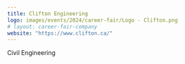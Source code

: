 ```yaml
---
title: Clifton Engineering
logo: images/events/2024/career-fair/Logo - Clifton.png
# layout: career-fair-company
website: "https://www.clifton.ca/"
---
```


Civil Engineering
